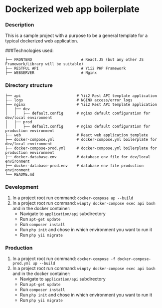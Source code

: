 Dockerized web app boilerplate
============================

### Description

This is a sample project with a purpose to be a general template for a typical dockerized web application. 

###Technologies used:    

    ├── FRONTEND                      # React.JS (but any other JS Framework/Library will be suitable)
    ├── RESTFUL API                   # Yii2 PHP Framework
    ├── WEBSERVER                     # Nginx

### Directory structure

    ├── api                         # Yii2 Rest API template application
    ├── logs                        # NGINX access/error logs
    ├── nginx                       # Yii2 Rest API template application
    │   ├── dev              
    │   │   ├── default.config      # nginx default configuration for dev/local environment
    │   ├── prod              
    │   │   ├── default.config      # nginx default configuration for production environment
    ├── web                         # React web application template
    ├── docker-compose.yml          # docker-compose.yml boilerplate for dev/local environment
    ├── docker-compose-prod.yml     # docker-compose.yml boilerplate for production environment
    ├── docker-database.env         # database env file for dev/local environment
    ├── docker-database-prod.env    # database env file production environment
    └── README.md

### Development

1. In a project root run command: `docker-compose up --build`
2. In a project root run command: `winpty docker-compose exec api bash` and in the docker container:
    - Navigate to `application/api` subdirectory
    - Run `apt-get update`
    - Run `composer install`
    - Run `php init` and chose in which environment you want to run it
    - Run `php yii migrate`

### Production

1. In a project root run command: `docker-compose -f docker-compose-prod.yml up --build`
2. In a project root run command: `winpty docker-compose exec api bash` and in the docker container:
   - Navigate to `application/api` subdirectory
   - Run `apt-get update`
   - Run `composer install`
   - Run `php init` and chose in which environment you want to run it
   - Run `php yii migrate`
